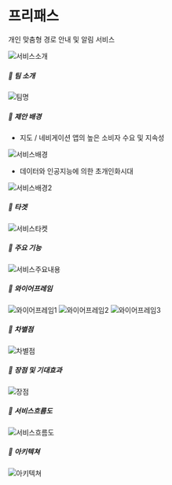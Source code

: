 # 프리패스

개인 맞춤형 경로 안내 및 알림 서비스

![서비스소개](/uploads/2d9d2faf35637600b8581cd348b011fd/서비스소개.JPG)

##### 🔸 팀 소개
![팀명](/uploads/f42997d05d4842ed6c480548030ca0f3/팀명.JPG)

##### 🔸 제안 배경

- 지도 / 네비게이션 앱의 높은 소비자 수요 및 지속성

![서비스배경](/uploads/1f9190cc69d80614ca9bcdd5b5eebf6c/서비스배경.JPG)


- 데이터와 인공지능에 의한 초개인화시대

![서비스배경2](/uploads/84dca75b07e94fadc020a8f6edcab070/서비스배경2.JPG)

##### 🔸 타겟

![서비스타켓](/uploads/73113fa79c3cb5f8c964cce57ad60e60/서비스타켓.JPG)

##### 🔸 주요 기능

![서비스주요내용](/uploads/a78ea3f5bd4823ebbd151ea2c582b91d/서비스주요내용.JPG)

##### 🔸 와이어프레임

![와이어프레임1](/uploads/b58812efd3cc18d02165fdb4c69ace77/와이어프레임1.JPG)
![와이어프레임2](/uploads/e7bc3be5b471fffc7498433d47ca1447/와이어프레임2.JPG)
![와이어프레임3](/uploads/e106251b9e0c592c2be726b0511015f4/와이어프레임3.JPG)

##### 🔸 차별점

![차별점](/uploads/648e43f03d88f045843b11dac345e827/차별점.JPG)

##### 🔸 장점 및 기대효과

![장점](/uploads/2d164d5dd4a61711a635aab8864f3b60/장점.JPG)

##### 🔸 서비스흐름도

![서비스흐름도](/uploads/44d1149c2412f62d72cae32186620446/서비스흐름도.JPG)

##### 🔸 아키텍쳐

![아키텍쳐](/uploads/8e1f109f4214b08b453c101a5129d7f8/아키텍쳐.JPG)

